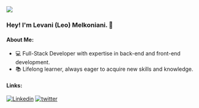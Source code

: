 <div>
  <img src='https://media.licdn.com/dms/image/D4E16AQHKVX3Eve3bag/profile-displaybackgroundimage-shrink_350_1400/0/1720804292356?e=1726099200&v=beta&t=6SXa0wf6-XulBFzu5v7IsWxoL6MbtfJLRtlJHk_wMvA'>
</div>

<h3>Hey! I'm Levani (Leo) Melkoniani. 👋</h3>

#### About Me:

- 💻 Full-Stack Developer with expertise in back-end and front-end development.
- 📚 Lifelong learner, always eager to acquire new skills and knowledge.

#### Links:

[![Linkedin](https://img.shields.io/badge/Linkedin-blue?style=flat-square&logo=Linkedin)](https://www.linkedin.com/in/levani-melkoniani-5a60a2154)
[![twitter](https://img.shields.io/badge/X-black?style=flat-square&logo=X)](https://x.com/Leon_Melkonian)
